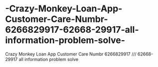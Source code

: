 # -Crazy-Monkey-Loan-App-Customer-Care-Numbr-6266829917-62668-29917-all-information-problem-solve-
 Crazy Monkey Loan App Customer Care Numbr 6266829917 /// 62668-29917 all information problem solve 
